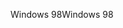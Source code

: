 <span data-ttu-id="be648-101">Windows 98</span><span class="sxs-lookup"><span data-stu-id="be648-101">Windows 98</span></span>